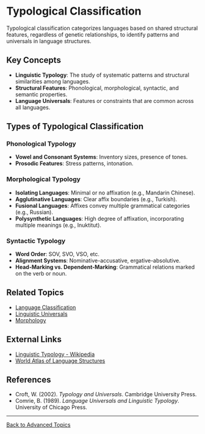 # Typological Classification

Typological classification categorizes languages based on shared structural features, regardless of genetic relationships, to identify patterns and universals in language structures.

## Key Concepts

- **Linguistic Typology**: The study of systematic patterns and structural similarities among languages.
- **Structural Features**: Phonological, morphological, syntactic, and semantic properties.
- **Language Universals**: Features or constraints that are common across all languages.

## Types of Typological Classification

### Phonological Typology

- **Vowel and Consonant Systems**: Inventory sizes, presence of tones.
- **Prosodic Features**: Stress patterns, intonation.

### Morphological Typology

- **Isolating Languages**: Minimal or no affixation (e.g., Mandarin Chinese).
- **Agglutinative Languages**: Clear affix boundaries (e.g., Turkish).
- **Fusional Languages**: Affixes convey multiple grammatical categories (e.g., Russian).
- **Polysynthetic Languages**: High degree of affixation, incorporating multiple meanings (e.g., Inuktitut).

### Syntactic Typology

- **Word Order**: SOV, SVO, VSO, etc.
- **Alignment Systems**: Nominative-accusative, ergative-absolutive.
- **Head-Marking vs. Dependent-Marking**: Grammatical relations marked on the verb or noun.



## Related Topics

- [Language Classification](../Language-Classification.md)
- [Linguistic Universals](https://en.wikipedia.org/wiki/Linguistic_universal)
- [Morphology](../../Language/Inner-Structure/Morphology/README.md)

## External Links

- [Linguistic Typology - Wikipedia](https://en.wikipedia.org/wiki/Linguistic_typology)
- [World Atlas of Language Structures](https://wals.info/)

## References

- Croft, W. (2002). *Typology and Universals*. Cambridge University Press.
- Comrie, B. (1989). *Language Universals and Linguistic Typology*. University of Chicago Press.

---

[Back to Advanced Topics](README.md)
